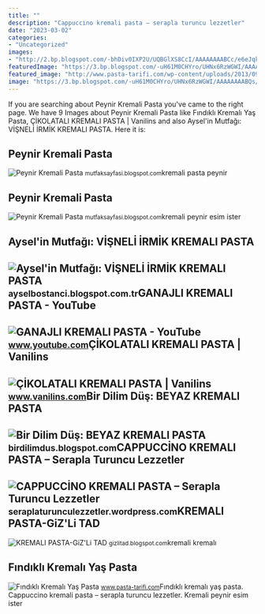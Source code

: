 ```yaml
---
title: ""
description: "Cappucci̇no kremali pasta – serapla turuncu lezzetler"
date: "2023-03-02"
categories:
- "Uncategorized"
images:
- "http://2.bp.blogspot.com/-bhDiv0IXP2U/UQBGlXS8CcI/AAAAAAAABCc/e6eJqkON9L0/s1600/kremalı+mini+pasta+(2).jpg"
featuredImage: "https://3.bp.blogspot.com/-uH61M0CHYro/UHNx6RzWGWI/AAAAAAAABQs/7fD6AU-dCiE/s1600/BLOG.jpg"
featured_image: "http://www.pasta-tarifi.com/wp-content/uploads/2013/09/kremali_pasta_tarifi.jpg"
image: "https://3.bp.blogspot.com/-uH61M0CHYro/UHNx6RzWGWI/AAAAAAAABQs/7fD6AU-dCiE/s1600/BLOG.jpg"
---
```


If you are searching about Peynir Kremali Pasta you've came to the right page. We have 9 Images about Peynir Kremali Pasta like Fındıklı Kremalı Yaş Pasta, ÇİKOLATALI KREMALI PASTA | Vanilins and also Aysel'in Mutfağı: VİŞNELİ İRMİK KREMALI PASTA. Here it is:

Peynir Kremali Pasta
--------------------

 ![Peynir Kremali Pasta](http://2.bp.blogspot.com/_rgDC_tmngxs/TPlh_UZFJRI/AAAAAAAACLQ/xb-PcoQp9EQ/s400/yemek%2B137.JPG) <small>mutfaksayfasi.blogspot.com</small>kremali pasta peynir

Peynir Kremali Pasta
--------------------

 ![Peynir Kremali Pasta](http://3.bp.blogspot.com/_rgDC_tmngxs/TPlh-0pwcxI/AAAAAAAACLI/ulUJ2E32thM/s1600/yemek%2B135.JPG) <small>mutfaksayfasi.blogspot.com</small>kremali peynir esim ister

Aysel'in Mutfağı: VİŞNELİ İRMİK KREMALI PASTA
---------------------------------------------

 ![Aysel'in Mutfağı: VİŞNELİ İRMİK KREMALI PASTA](http://4.bp.blogspot.com/-pEGMCjDuV5c/VXWv0srGgXI/AAAAAAAAAx8/iZwdoDEdN4c/w1200-h630-p-k-no-nu/vi%25C5%259Fneli%2Birmik%2Bkremal%25C4%25B1%2B%252810%2529.JPG) <small>ayselbostanci.blogspot.com.tr</small>GANAJLI KREMALI PASTA - YouTube
-------------------------------

 ![GANAJLI KREMALI PASTA - YouTube](https://i.ytimg.com/vi/OJ87gMxBfwk/maxresdefault.jpg) <small>www.youtube.com</small>ÇİKOLATALI KREMALI PASTA | Vanilins
-----------------------------------

 ![ÇİKOLATALI KREMALI PASTA | Vanilins](https://2.bp.blogspot.com/-9zqQwNAQ43M/WeDP_F-qRTI/AAAAAAAAy4Y/RUmZnvU4leU25en9kBoKdv02h5-OXx5YgCLcBGAs/w1200-h630-p-k-no-nu/20171006_102100-01.jpeg) <small>www.vanilins.com</small>Bir Dilim Düş: BEYAZ KREMALI PASTA
----------------------------------

 ![Bir Dilim Düş: BEYAZ KREMALI PASTA](https://3.bp.blogspot.com/-uH61M0CHYro/UHNx6RzWGWI/AAAAAAAABQs/7fD6AU-dCiE/s1600/BLOG.jpg) <small>birdilimdus.blogspot.com</small>CAPPUCCİNO KREMALI PASTA – Serapla Turuncu Lezzetler
----------------------------------------------------

 ![CAPPUCCİNO KREMALI PASTA – Serapla Turuncu Lezzetler](https://i0.wp.com/bp0.blogger.com/_vueXh8Bf1YA/R1Ha2ERpg8I/AAAAAAAAAFU/cA8OIzi3BwM/s400/HPIM1537.JPG) <small>seraplaturunculezzetler.wordpress.com</small>KREMALI PASTA-GiZ'Li TAD
------------------------

 ![KREMALI PASTA-GiZ'Li TAD](http://2.bp.blogspot.com/-bhDiv0IXP2U/UQBGlXS8CcI/AAAAAAAABCc/e6eJqkON9L0/s1600/kremalı+mini+pasta+(2).jpg) <small>gizlitad.blogspot.com</small>kremali kremalı

Fındıklı Kremalı Yaş Pasta
--------------------------

 ![Fındıklı Kremalı Yaş Pasta](http://www.pasta-tarifi.com/wp-content/uploads/2013/09/kremali_pasta_tarifi.jpg) <small>www.pasta-tarifi.com</small>Fındıklı kremalı yaş pasta. Cappucci̇no kremali pasta – serapla turuncu lezzetler. Kremali peynir esim ister
